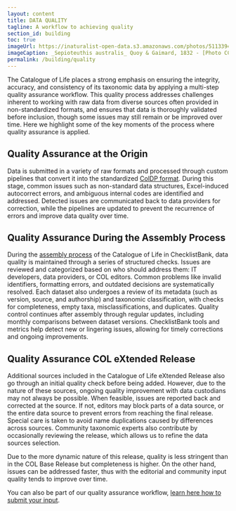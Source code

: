 ```yaml
---
layout: content
title: DATA QUALITY
tagline: A workflow to achieving quality 
section_id: building
toc: true
imageUrl: https://inaturalist-open-data.s3.amazonaws.com/photos/511339410/large.jpg
imageCaption: _Sepioteuthis australis_ Quoy & Gaimard, 1832 - [Photo CC By Luca Davenport-Thomas](https://www.inaturalist.org/observations/263421246)
permalink: /building/quality
---
```


The Catalogue of Life places a strong emphasis on ensuring the integrity, accuracy, and consistency of its taxonomic data by applying a multi-step quality assurance workflow. This quality process addresses challenges inherent to working with raw data from diverse sources often provided in non-standardized formats, and ensures that data is thoroughly validated before inclusion, though some issues may still remain or be improved over time. Here we highlight some of the key moments of the  process where quality assurance is applied.

## Quality Assurance at the Origin 

Data is submitted in a variety of raw formats and processed through custom pipelines that convert it into the standardized [ColDP format](https://catalogueoflife.github.io/coldp/). During this stage, common issues such as non-standard data structures, Excel-induced autocorrect errors, and ambiguous internal codes are identified and addressed. Detected issues are communicated back to data providers for correction, while the pipelines are updated to prevent the recurrence of errors and improve data quality over time.

## Quality Assurance During the Assembly Process

During the [assembly process](/building/assembly) of the Catalogue of Life in ChecklistBank, data quality is maintained through a series of structured checks. Issues are reviewed and categorized based on who should address them: IT developers, data providers, or COL editors. Common problems like invalid identifiers, formatting errors, and outdated decisions are systematically resolved. Each dataset also undergoes a  review of its metadata (such as version, source, and authorship) and taxonomic classification, with checks for completeness, empty taxa, misclassifications, and duplicates. Quality control continues after assembly through regular updates, including monthly comparisons between dataset versions. ChecklistBank tools and metrics help detect new or lingering issues, allowing for timely corrections and ongoing improvements.

## Quality Assurance COL eXtended Release

Additional sources included in the Catalogue of Life eXtended Release also go through an initial quality check before being added. However, due to the nature of these sources, ongoing quality improvement with data custodians may not always be possible. When feasible, issues are reported back and corrected at the source. If not, editors may block parts of a data source, or the entire data source to prevent errors from reaching the final release. Special care is taken to avoid name duplications caused by differences across sources. Community taxonomic experts also contribute by occasionally reviewing the release, which allows us to refine the data sources selection.

Due to the more dynamic nature of this release, quality is less stringent than in the COL Base Release but completeness is higher. On the other hand, issues can be addressed faster, thus with the editorial and community input quality tends to improve over time.

You can also be part of our quality assurance workflow, [learn here how to submit your input](/howto/contribute).

